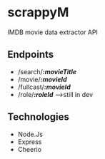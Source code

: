 # scrappyM
IMDB movie data extractor API


## Endpoints
- /search/***:movieTitle***
- /movie/***:movieId***
- /fullcast/***:movieId***
- /role/***:roleId*** -->still in dev


## Technologies
 - Node.Js
 - Express
 - Cheerio
 
